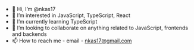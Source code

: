 - 👋 Hi, I’m @nkas17
- 👀 I’m interested in JavaScript, TypeScript, React
- 🌱 I’m currently learning TypeScript
- 💞️ I’m looking to collaborate on anything related to JavaScript, frontends and backends
- 📫 How to reach me - email - nkas17@gmail.com

<!---
nkas17/nkas17 is a ✨ special ✨ repository because its `README.md` (this file) appears on your GitHub profile.
You can click the Preview link to take a look at your changes.
--->
